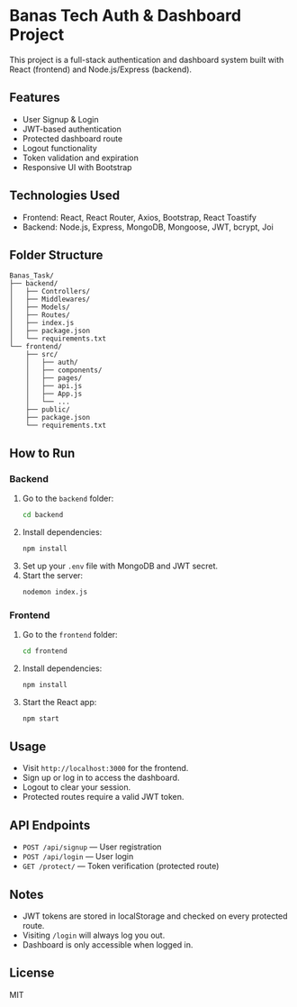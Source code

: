 # Banas Tech Auth & Dashboard Project

This project is a full-stack authentication and dashboard system built with React (frontend) and Node.js/Express (backend).

## Features
- User Signup & Login
- JWT-based authentication
- Protected dashboard route
- Logout functionality
- Token validation and expiration
- Responsive UI with Bootstrap

## Technologies Used
- Frontend: React, React Router, Axios, Bootstrap, React Toastify
- Backend: Node.js, Express, MongoDB, Mongoose, JWT, bcrypt, Joi

## Folder Structure
```
Banas_Task/
├── backend/
│   ├── Controllers/
│   ├── Middlewares/
│   ├── Models/
│   ├── Routes/
│   ├── index.js
│   ├── package.json
│   └── requirements.txt
└── frontend/
    ├── src/
    │   ├── auth/
    │   ├── components/
    │   ├── pages/
    │   ├── api.js
    │   ├── App.js
    │   └── ...
    ├── public/
    ├── package.json
    └── requirements.txt
```

## How to Run

### Backend
1. Go to the `backend` folder:
   ```sh
   cd backend
   ```
2. Install dependencies:
   ```sh
   npm install
   ```
3. Set up your `.env` file with MongoDB and JWT secret.
4. Start the server:
   ```sh
   nodemon index.js
   ```

### Frontend
1. Go to the `frontend` folder:
   ```sh
   cd frontend
   ```
2. Install dependencies:
   ```sh
   npm install
   ```
3. Start the React app:
   ```sh
   npm start
   ```

## Usage
- Visit `http://localhost:3000` for the frontend.
- Sign up or log in to access the dashboard.
- Logout to clear your session.
- Protected routes require a valid JWT token.

## API Endpoints
- `POST /api/signup` — User registration
- `POST /api/login` — User login
- `GET /protect/` — Token verification (protected route)

## Notes
- JWT tokens are stored in localStorage and checked on every protected route.
- Visiting `/login` will always log you out.
- Dashboard is only accessible when logged in.

## License
MIT
